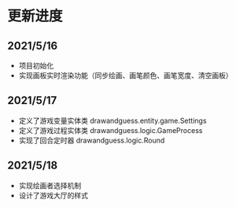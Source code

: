 # 更新进度
## 2021/5/16
 - 项目初始化
 - 实现画板实时渲染功能（同步绘画、画笔颜色、画笔宽度、清空画板）
## 2021/5/17
 - 定义了游戏变量实体类 drawandguess.entity.game.Settings
 - 定义了游戏过程实体类 drawandguess.logic.GameProcess
 - 实现了回合定时器 drawandguess.logic.Round
## 2021/5/18
 - 实现绘画者选择机制 
 - 设计了游戏大厅的样式
 